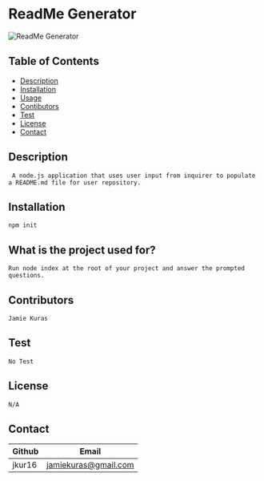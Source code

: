# ReadMe Generator

![ReadMe Generator](readMeGenerator.gif)

  ## Table of Contents

  * [Description](#Descrption)
  * [Installation](Installation)
  * [Usage](#Usage)
  * [Contibutors](#Contributors)
  * [Test](#Test)
  * [License](#License)
  * [Contact](#Contact)
  
  ## Description 
     A node.js application that uses user input from inquirer to populate a README.md file for user repository.
  
  ## Installation 
    npm init

  ## What is the project used for? 
    Run node index at the root of your project and answer the prompted questions.

  ## Contributors 
    Jamie Kuras

  ## Test
    No Test

  ## License
    N/A

  ## Contact 
  Github | Email 
  --- | ---
  jkur16 | jamiekuras@gmail.com